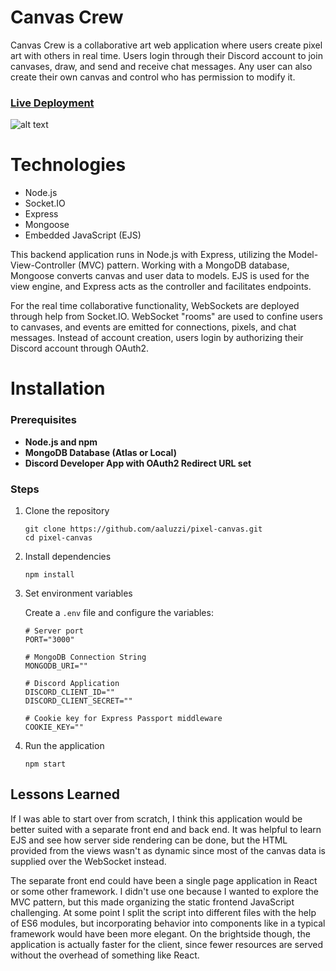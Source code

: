 # Canvas Crew
Canvas Crew is a collaborative art web application where users create pixel art with others in real time. Users login through their Discord account to join canvases, draw, and send and receive chat messages. Any user can also create their own canvas and control who has permission to modify it.

### [Live Deployment](https://pixel-canvas.fly.dev)

![alt text](https://austinaluzzi.com/assets/images/pixelcanvas.png "Demo Canvas")

# Technologies
- Node.js
- Socket.IO
- Express
- Mongoose
- Embedded JavaScript (EJS)

This backend application runs in Node.js with Express, utilizing the Model-View-Controller (MVC) pattern. Working with a MongoDB database, Mongoose converts canvas and user data to models. EJS is used for the view engine, and Express acts as the controller and facilitates endpoints.

For the real time collaborative functionality, WebSockets are deployed through help from Socket.IO. WebSocket "rooms" are used to confine users to canvases, and events are emitted for connections, pixels, and chat messages. Instead of account creation, users login by authorizing their Discord account through OAuth2. 

# Installation

### Prerequisites
- **Node.js and npm**
- **MongoDB Database (Atlas or Local)**
- **Discord Developer App with OAuth2 Redirect URL set**

### Steps

1. Clone the repository
    ```
    git clone https://github.com/aaluzzi/pixel-canvas.git
    cd pixel-canvas
    ```

2. Install dependencies
    ```
    npm install
    ```

3. Set environment variables

    Create a `.env` file and configure the variables:
    ```
    # Server port
    PORT="3000"

    # MongoDB Connection String
    MONGODB_URI=""

    # Discord Application
    DISCORD_CLIENT_ID=""
    DISCORD_CLIENT_SECRET=""

    # Cookie key for Express Passport middleware
    COOKIE_KEY=""
    ```
4. Run the application
    ```
    npm start
    ```

## Lessons Learned
If I was able to start over from scratch, I think this application would be better suited with a separate front end and back end. It was helpful to learn EJS and see how server side rendering can be done, but the HTML provided from the views wasn't as dynamic since most of the canvas data is supplied over the WebSocket instead.

The separate front end could have been a single page application in React or some other framework. I didn't use one because I wanted to explore the MVC pattern, but this made organizing the static frontend JavaScript challenging. At some point I split the script into different files with the help of ES6 modules, but incorporating behavior into components like in a typical framework would have been more elegant. On the brightside though, the application is actually faster for the client, since fewer resources are served without the overhead of something like React.